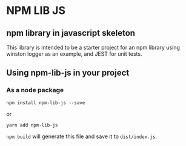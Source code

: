 # NPM LIB JS

## npm library in javascript skeleton

This library is intended to be a starter project for an npm library using winston logger as an example, and JEST for unit tests.

## Using npm-lib-js in your project

### As a node package

```
npm install npm-lib-js --save
```
or
```
yarn add npm-lib-js
```

`npm build` will generate this file and save it to `dist/index.js`.

